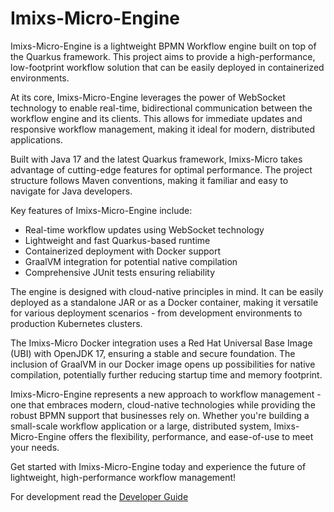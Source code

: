# Imixs-Micro-Engine

Imixs-Micro-Engine is a lightweight BPMN Workflow engine built on top of the Quarkus framework. This project aims to provide a high-performance, low-footprint workflow solution that can be easily deployed in containerized environments.

At its core, Imixs-Micro-Engine leverages the power of WebSocket technology to enable real-time, bidirectional communication between the workflow engine and its clients. This allows for immediate updates and responsive workflow management, making it ideal for modern, distributed applications.

Built with Java 17 and the latest Quarkus framework, Imixs-Micro takes advantage of cutting-edge features for optimal performance. The project structure follows Maven conventions, making it familiar and easy to navigate for Java developers.

Key features of Imixs-Micro-Engine include:

- Real-time workflow updates using WebSocket technology
- Lightweight and fast Quarkus-based runtime
- Containerized deployment with Docker support
- GraalVM integration for potential native compilation
- Comprehensive JUnit tests ensuring reliability

The engine is designed with cloud-native principles in mind. It can be easily deployed as a standalone JAR or as a Docker container, making it versatile for various deployment scenarios - from development environments to production Kubernetes clusters.

The Imixs-Micro Docker integration uses a Red Hat Universal Base Image (UBI) with OpenJDK 17, ensuring a stable and secure foundation. The inclusion of GraalVM in our Docker image opens up possibilities for native compilation, potentially further reducing startup time and memory footprint.

Imixs-Micro-Engine represents a new approach to workflow management - one that embraces modern, cloud-native technologies while providing the robust BPMN support that businesses rely on. Whether you're building a small-scale workflow application or a large, distributed system, Imixs-Micro-Engine offers the flexibility, performance, and ease-of-use to meet your needs.

Get started with Imixs-Micro-Engine today and experience the future of lightweight, high-performance workflow management!

For development read the [Developer Guide](./DEVELOPMENT.md)